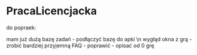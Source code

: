 # PracaLicencjacka

do popraek:

mam już dużą bazę zadań - podłączyć bazę do apki \n
wygłąd okna z grą - zrobić bardziej przyjemną
FAQ - poprawić - opisać od 0 grę
